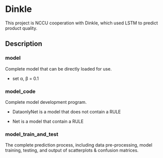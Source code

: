 # Dinkle

This project is NCCU cooperation with Dinkle, which used LSTM to predict product quality.

## Description

### model

Complete model that can be directly loaded for use.

- set α, β = 0.1

### model_code

Complete model development program.

- DataonlyNet is a model that does not contain a RULE

- Net is a model that contain a RULE

### model_train_and_test

The complete prediction process, including data pre-processing, model training, testing, and output of scatterplots & confusion matrices. 

